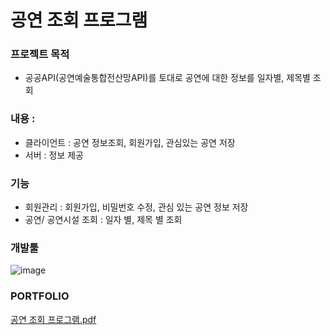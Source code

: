# 공연 조회 프로그램  

### 프로젝트 목적
- 공공API(공연예술통합전산망API)를 토대로 공연에 대한 정보를 일자별, 제목별 조회

### 내용 : 
- 클라이언트 : 공연 정보조회, 회원가입, 관심있는 공연 저장
- 서버 : 정보 제공

### 기능
- 회원관리 : 회원가입, 비밀번호 수정, 관심 있는 공연 정보 저장
- 공연/ 공연시설 조회 : 일자 별, 제목 별 조회
  
### 개발툴 
![image](https://github.com/Kohaneul/ConcertProject/assets/96707563/367eb602-97c4-46d1-a4f4-877df5ede67e)

### PORTFOLIO
[공연 조회 프로그램.pdf](https://github.com/Kohaneul/ConcertProject/files/13038980/default.pdf)
